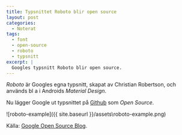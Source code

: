 ```yaml
---
title: Typsnittet Roboto blir open source
layout: post
categories:
  - Noterat
tags:
  - font
  - open-source
  - roboto
  - typsnitt
excerpt: |
  Googles typsnitt Roboto blir open source.
---
```

_Roboto_ är Googles egna typsnitt, skapat av Christian Robertson, och används bl a i Androids _Material Design_.

Nu lägger Google ut typsnittet på [Github][github] som _Open Source_.

![roboto-example]({{ site.baseurl }}/assets\roboto-example.png)

Källa: [Google Open Source Blog][google-blog].

[google-blog]: http://google-opensource.blogspot.it/2015/05/roboto-googles-signature-font-is-now.html
[github]: https://github.com/google/roboto
